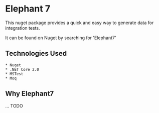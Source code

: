 
# Elephant 7

This nuget package provides a quick and easy way to generate data for integration tests.

It can be found on Nuget by searching for 'Elephant7'

## Technologies Used
	* Nuget
	* .NET Core 2.0
	* MSTest
	* Moq


## Why Elephant7

... TODO
